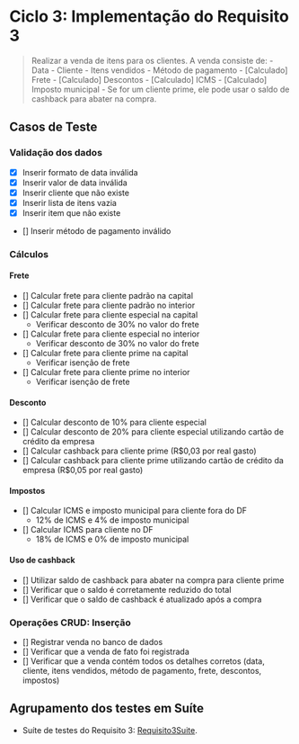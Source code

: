 # Ciclo 3: Implementação do Requisito 3  


> Realizar a venda de itens para os clientes. A venda consiste de:
>     - Data
>     - Cliente
>     - Itens vendidos
>     - Método de pagamento
>     - [Calculado] Frete
>     - [Calculado] Descontos
>     - [Calculado] ICMS
>     - [Calculado] Imposto municipal
>     - Se for um cliente prime, ele pode usar o saldo de cashback para abater na compra.

## Casos de Teste  

### Validação dos dados 

- [x] Inserir formato de data inválida
- [x] Inserir valor de data inválida
- [x] Inserir cliente que não existe
- [x] Inserir lista de itens vazia
- [x] Inserir item que não existe
- [] Inserir método de pagamento inválido

### Cálculos 

#### Frete 

- [] Calcular frete para cliente padrão na capital
- [] Calcular frete para cliente padrão no interior
- [] Calcular frete para cliente especial na capital
  - Verificar desconto de 30% no valor do frete
- [] Calcular frete para cliente especial no interior
  - Verificar desconto de 30% no valor do frete
- [] Calcular frete para cliente prime na capital
  - Verificar isenção de frete
- [] Calcular frete para cliente prime no interior
  - Verificar isenção de frete

#### Desconto

- [] Calcular desconto de 10% para cliente especial
- [] Calcular desconto de 20% para cliente especial utilizando cartão de crédito da empresa
- [] Calcular cashback para cliente prime (R$0,03 por real gasto)
- [] Calcular cashback para cliente prime utilizando cartão de crédito da empresa (R$0,05 por real gasto)
 
#### Impostos 

- [] Calcular ICMS e imposto municipal para cliente fora do DF
  - 12% de ICMS e 4% de imposto municipal
- [] Calcular ICMS para cliente no DF
  - 18% de ICMS e 0% de imposto municipal

#### Uso de cashback

- [] Utilizar saldo de cashback para abater na compra para cliente prime
- [] Verificar que o saldo é corretamente reduzido do total
- [] Verificar que o saldo de cashback é atualizado após a compra

### Operações CRUD: Inserção

- [] Registrar venda no banco de dados
- [] Verificar que a venda de fato foi registrada
- [] Verificar que a venda contém todos os detalhes corretos (data, cliente, itens vendidos, método de pagamento, frete, descontos, impostos)

## Agrupamento dos testes em Suíte 

* Suíte de testes do Requisito 3: [Requisito3Suite](../trab1/src/test/java/br/unb/Requisito3Suite.java).
